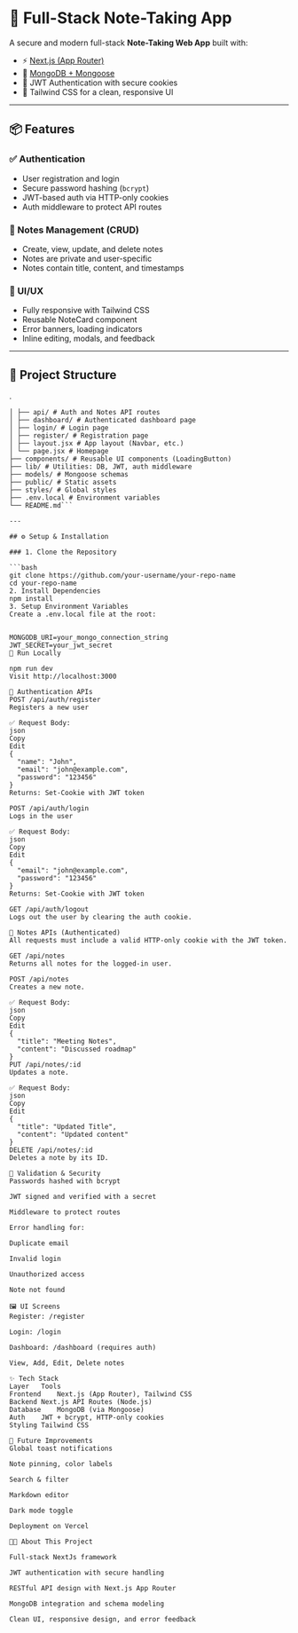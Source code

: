 # 📝 Full-Stack Note-Taking App

A secure and modern full-stack **Note-Taking Web App** built with:

- ⚡️ [Next.js (App Router)](https://nextjs.org/docs/app)
- 🌿 [MongoDB + Mongoose](https://mongoosejs.com/)
- 🔐 JWT Authentication with secure cookies
- 💨 Tailwind CSS for a clean, responsive UI

---

## 📦 Features

### ✅ Authentication
- User registration and login
- Secure password hashing (`bcrypt`)
- JWT-based auth via HTTP-only cookies
- Auth middleware to protect API routes

### 📝 Notes Management (CRUD)
- Create, view, update, and delete notes
- Notes are private and user-specific
- Notes contain title, content, and timestamps

### 💄 UI/UX
- Fully responsive with Tailwind CSS
- Reusable NoteCard component
- Error banners, loading indicators
- Inline editing, modals, and feedback

---

## 📁 Project Structure

.
```├── app/ # Next.js App Router (frontend & API routes)
│ ├── api/ # Auth and Notes API routes
│ ├── dashboard/ # Authenticated dashboard page
│ ├── login/ # Login page
│ ├── register/ # Registration page
│ ├── layout.jsx # App layout (Navbar, etc.)
│ └── page.jsx # Homepage
├── components/ # Reusable UI components (LoadingButton)
├── lib/ # Utilities: DB, JWT, auth middleware
├── models/ # Mongoose schemas
├── public/ # Static assets
├── styles/ # Global styles
├── .env.local # Environment variables
└── README.md```
 
---

## ⚙️ Setup & Installation

### 1. Clone the Repository

```bash
git clone https://github.com/your-username/your-repo-name
cd your-repo-name
2. Install Dependencies 
npm install
3. Setup Environment Variables
Create a .env.local file at the root:

 
MONGODB_URI=your_mongo_connection_string
JWT_SECRET=your_jwt_secret
🚀 Run Locally
 
npm run dev
Visit http://localhost:3000

🔐 Authentication APIs
POST /api/auth/register
Registers a new user

✅ Request Body:
json
Copy
Edit
{
  "name": "John",
  "email": "john@example.com",
  "password": "123456"
}
Returns: Set-Cookie with JWT token

POST /api/auth/login
Logs in the user

✅ Request Body:
json
Copy
Edit
{
  "email": "john@example.com",
  "password": "123456"
}
Returns: Set-Cookie with JWT token

GET /api/auth/logout
Logs out the user by clearing the auth cookie.

📝 Notes APIs (Authenticated)
All requests must include a valid HTTP-only cookie with the JWT token.

GET /api/notes
Returns all notes for the logged-in user.

POST /api/notes
Creates a new note.

✅ Request Body:
json
Copy
Edit
{
  "title": "Meeting Notes",
  "content": "Discussed roadmap"
}
PUT /api/notes/:id
Updates a note.

✅ Request Body:
json
Copy
Edit
{
  "title": "Updated Title",
  "content": "Updated content"
}
DELETE /api/notes/:id
Deletes a note by its ID.

🧪 Validation & Security
Passwords hashed with bcrypt

JWT signed and verified with a secret

Middleware to protect routes

Error handling for:

Duplicate email

Invalid login

Unauthorized access

Note not found

🖼️ UI Screens
Register: /register

Login: /login

Dashboard: /dashboard (requires auth)

View, Add, Edit, Delete notes

✨ Tech Stack
Layer	Tools
Frontend	Next.js (App Router), Tailwind CSS
Backend	Next.js API Routes (Node.js)
Database	MongoDB (via Mongoose)
Auth	JWT + bcrypt, HTTP-only cookies
Styling	Tailwind CSS

📌 Future Improvements
Global toast notifications

Note pinning, color labels

Search & filter

Markdown editor

Dark mode toggle

Deployment on Vercel

👨‍💻 About This Project 

Full-stack NextJs framework

JWT authentication with secure handling

RESTful API design with Next.js App Router

MongoDB integration and schema modeling

Clean UI, responsive design, and error feedback

